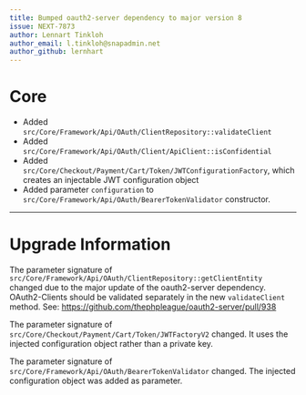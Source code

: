 ```yaml
---
title: Bumped oauth2-server dependency to major version 8
issue: NEXT-7873
author: Lennart Tinkloh
author_email: l.tinkloh@snapadmin.net 
author_github: lernhart
---
```

# Core
* Added `src/Core/Framework/Api/OAuth/ClientRepository::validateClient`
* Added `src/Core/Framework/Api/OAuth/Client/ApiClient::isConfidential`
* Added `src/Core/Checkout/Payment/Cart/Token/JWTConfigurationFactory`, which creates an injectable JWT configuration object
* Added parameter `configuration` to `src/Core/Framework/Api/OAuth/BearerTokenValidator` constructor.

___
# Upgrade Information
The parameter signature of `src/Core/Framework/Api/OAuth/ClientRepository::getClientEntity` changed due to the major update of the oauth2-server dependency.
OAuth2-Clients should be validated separately in the new `validateClient` method.
See: https://github.com/thephpleague/oauth2-server/pull/938

The parameter signature of `src/Core/Checkout/Payment/Cart/Token/JWTFactoryV2` changed.
It uses the injected configuration object rather than a private key.

The parameter signature of `src/Core/Framework/Api/OAuth/BearerTokenValidator` changed.
The injected configuration object was added as parameter.
